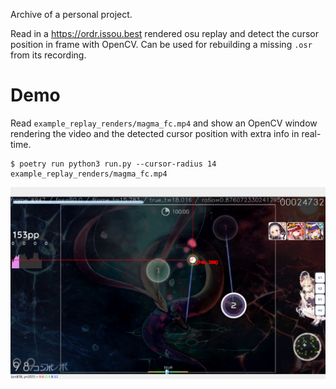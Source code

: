 Archive of a personal project.

Read in a https://ordr.issou.best rendered osu replay and detect the cursor position in frame with OpenCV. Can be used for rebuilding a missing `.osr` from its recording.

# Demo
Read `example_replay_renders/magma_fc.mp4` and show an OpenCV window rendering the video and the detected cursor position with extra info in real-time.
```console
$ poetry run python3 run.py --cursor-radius 14 example_replay_renders/magma_fc.mp4
```

![example.png](./example.png)
